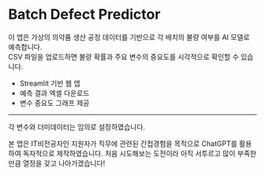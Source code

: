 # Batch Defect Predictor

이 앱은 가상의 의약품 생산 공정 데이터를 기반으로 각 배치의 불량 여부를 AI 모델로 예측합니다.  
CSV 파일을 업로드하면 불량 확률과 주요 변수의 중요도를 시각적으로 확인할 수 있습니다.

- Streamlit 기반 웹 앱
- 예측 결과 엑셀 다운로드
- 변수 중요도 그래프 제공

-------------------------------------------------------------------------------------------

각 변수와 더미데이터는 임의로 설정하였습니다.

본 앱은 IT비전공자인 지원자가 직무에 관련된 간접경험을 목적으로 ChatGPT를 활용하여 독자적으로 제작하였습니다.
처음 시도해보는 도전이라 아직 서투르고 많이 부족한 만큼 열정을 갖고 나아가겠습니다!
